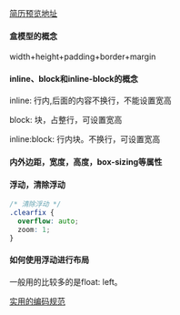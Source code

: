 [简历预览地址](https://lzcdev.github.io/baidu_ife/Demo/resume/resume.html)

#### 盒模型的概念
width+height+padding+border+margin
#### inline、block和inline-block的概念
inline: 行内,后面的内容不换行，不能设置宽高

block: 块，占整行，可设置宽高

inline:block: 行内块。不换行，可设置宽高

#### 内外边距，宽度，高度，box-sizing等属性

#### 浮动，清除浮动
```css
/* 清除浮动 */
.clearfix {
  overflow: auto;
  zoom: 1;
}
```
#### 如何使用浮动进行布局
一般用的比较多的是float: left。

[实用的编码规范](https://github.com/ecomfe/spec)